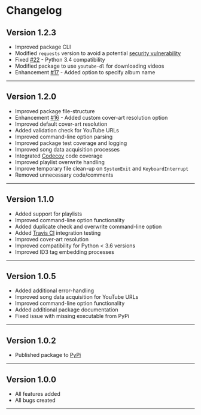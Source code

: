 # Changelog  

## Version 1.2.3  

  * Improved package CLI  
  * Modified `requests` version to avoid a potential [security vulnerability](https://nvd.nist.gov/vuln/detail/CVE-2018-18074)
  * Fixed [#22](https://github.com/tterb/yt2mp3/issues/22) - Python 3.4 compatibility  
  * Modified package to use `youtube-dl` for downloading videos  
  * Enhancement [#17](https://github.com/tterb/yt2mp3/issues/17) - Added option to specify album name  

--------------------------------  

## Version 1.2.0  

  * Improved package file-structure  
  * Enhancement [#16](https://github.com/tterb/yt2mp3/issues/16) - Added custom cover-art resolution option  
  * Improved default cover-art resolution  
  * Added validation check for YouTube URLs  
  * Improved command-line option parsing  
  * Improved package test coverage and logging  
  * Improved song data acquisition processes  
  * Integrated [Codecov](https://codecov.io/) code coverage  
  * Improved playlist overwrite handling  
  * Improve temporary file clean-up on `SystemExit` and `KeyboardInterrupt`  
  * Removed unnecessary code/comments  

--------------------------------  

## Version 1.1.0  

  * Added support for playlists  
  * Improved command-line option functionality  
  * Added duplicate check and overwrite command-line option  
  * Added [Travis CI](https://travis-ci.org/) integration testing  
  * Improved cover-art resolution  
  * Improved compatibility for Python < 3.6 versions  
  * Improved ID3 tag embedding processes  

--------------------------------  

## Version 1.0.5  

  * Added additional error-handling  
  * Improved song data acquisition for YouTube URLs  
  * Improved command-line option functionality  
  * Added additional package documentation  
  * Fixed issue with missing executable from PyPi  

--------------------------------  

## Version 1.0.2

  * Published package to [PyPi](https://pypi.org/project/yt2mp3/)  

--------------------------------  

## Version 1.0.0

  * All features added  
  * All bugs created  

--------------------------------  
